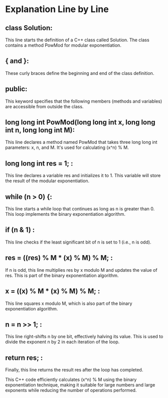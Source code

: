# Explanation Line by Line

## class Solution: 
This line starts the definition of a C++ class called Solution. The class contains a method PowMod for modular exponentiation.

## { and }: 
These curly braces define the beginning and end of the class definition.

## public: 
This keyword specifies that the following members (methods and variables) are accessible from outside the class.

## long long int PowMod(long long int x, long long int n, long long int M): 
This line declares a method named PowMod that takes three long long int parameters: x, n, and M. It's used for calculating (x^n) % M.


## long long int res = 1; : 
This line declares a variable res and initializes it to 1. This variable will store the result of the modular exponentiation.

## while (n > 0) {: 
This line starts a while loop that continues as long as n is greater than 0. This loop implements the binary exponentiation algorithm.

## if (n & 1) :
This line checks if the least significant bit of n is set to 1 (i.e., n is odd).

## res = ((res) % M * (x) % M) % M; :
If n is odd, this line multiplies res by x modulo M and updates the value of res. This is part of the binary exponentiation algorithm.

## x = ((x) % M * (x) % M) % M; : 
This line squares x modulo M, which is also part of the binary exponentiation algorithm.

## n = n >> 1; : 
This line right-shifts n by one bit, effectively halving its value. This is used to divide the exponent n by 2 in each iteration of the loop.

## return res; : 
Finally, this line returns the result res after the loop has completed.

This C++ code efficiently calculates (x^n) % M using the binary exponentiation technique, making it suitable for large numbers and large exponents while reducing the number of operations performed.